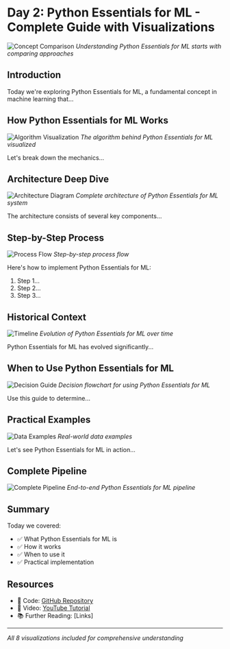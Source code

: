 # Day 2: Python Essentials for ML - Complete Guide with Visualizations

![Concept Comparison](../assets/images/theory/01_concept_comparison.png)
*Understanding Python Essentials for ML starts with comparing approaches*

## Introduction

Today we're exploring Python Essentials for ML, a fundamental concept in machine learning that...

## How Python Essentials for ML Works

![Algorithm Visualization](../assets/images/theory/02_algorithm_visual.png)
*The algorithm behind Python Essentials for ML visualized*

Let's break down the mechanics...

## Architecture Deep Dive

![Architecture Diagram](../assets/images/theory/03_architecture.png)
*Complete architecture of Python Essentials for ML system*

The architecture consists of several key components...

## Step-by-Step Process

![Process Flow](../assets/images/theory/04_process_flow.png)
*Step-by-step process flow*

Here's how to implement Python Essentials for ML:

1. Step 1...
2. Step 2...
3. Step 3...

## Historical Context

![Timeline](../assets/images/theory/05_timeline.png)
*Evolution of Python Essentials for ML over time*

Python Essentials for ML has evolved significantly...

## When to Use Python Essentials for ML

![Decision Guide](../assets/images/theory/06_decision_guide.png)
*Decision flowchart for using Python Essentials for ML*

Use this guide to determine...

## Practical Examples

![Data Examples](../assets/images/theory/07_data_examples.png)
*Real-world data examples*

Let's see Python Essentials for ML in action...

## Complete Pipeline

![Complete Pipeline](../assets/images/theory/08_complete_pipeline.png)
*End-to-end Python Essentials for ML pipeline*

## Summary

Today we covered:
- ✅ What Python Essentials for ML is
- ✅ How it works
- ✅ When to use it
- ✅ Practical implementation

## Resources
- 📁 Code: [GitHub Repository](https://github.com/...)
- 🎥 Video: [YouTube Tutorial](https://youtube.com/...)
- 📚 Further Reading: [Links]

---

*All 8 visualizations included for comprehensive understanding*

